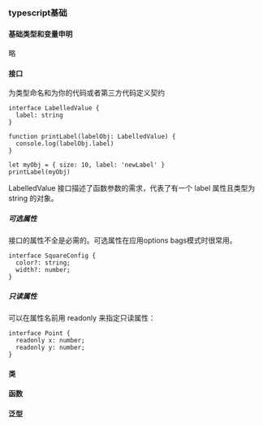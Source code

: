 ### typescript基础

#### 基础类型和变量申明

略

#### 接口

为类型命名和为你的代码或者第三方代码定义契约

```
interface LabelledValue {
  label: string
}

function printLabel(labelObj: LabelledValue) {
  console.log(labelObj.label)
}

let myObj = { size: 10, label: 'newLabel' }
printLabel(myObj)
```

LabelledValue 接口描述了函数参数的需求，代表了有一个 label 属性且类型为 string 的对象。

##### 可选属性

接口的属性不全是必需的。可选属性在应用options bags模式时很常用。

```
interface SquareConfig {
  color?: string;
  width?: number;
}
```

##### 只读属性

可以在属性名前用 readonly 来指定只读属性：

```
interface Point {
  readonly x: number;
  readonly y: number;
}
```

#### 类


#### 函数


#### 泛型

